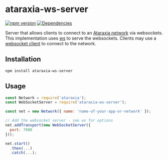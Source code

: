 # ataraxia-ws-server

[![npm version](https://badge.fury.io/js/ataraxia-ws-server.svg)](https://badge.fury.io/js/ataraxia-ws-server)
[![Dependencies](https://david-dm.org/aholstenson/ataraxia/status.svg?path=packages/ws-server)](https://david-dm.org/aholstenson/ataraxia?path=packages/ws-server)

Server that allows clients to connect to an [Ataraxia network](https://github.com/aholstenson/ataraxia)
via websockets. This implementation uses [ws](https://github.com/websockets/ws)
to serve the websockets. Clients may use a [websocket client](https://github.com/aholstenson/ataraxia/tree/master/packages/ws-client) to
connect to the network.

## Installation

```
npm install ataraxia-ws-server
```

## Usage

```javascript
const Network = require('ataraxia');
const WebSocketServer = require('ataraxia-ws-server');

const net = new Network({ name: 'name-of-your-app-or-network' });

// Add the websocket server - see ws for options
net.addTransport(new WebSocketServer({
  port: 7000
}));

net.start()
  .then(...)
  .catch(...);
```
